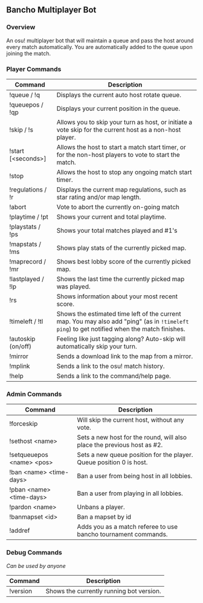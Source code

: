 ## Bancho Multiplayer Bot

### Overview
An osu! multiplayer bot that will maintain a queue and pass the host around every match automatically. You are automatically added to the queue upon joining the match. 

### Player Commands

| Command              | Description |
|----------------------| ----------- |
| !queue / !q          | Displays the current auto host rotate queue. |
| !queuepos / !qp      | Displays your current position in the queue. |
| !skip / !s           | Allows you to skip your turn as host, or initiate a vote skip for the current host as a non-host player. |
| !start [\<seconds\>] | Allows the host to start a match start timer, or for the non-host players to vote to start the match. |
| !stop                | Allows the host to stop any ongoing match start timer. |
| !regulations / !r    | Displays the current map regulations, such as star rating and/or map length. |
| !abort               | Vote to abort the currently on-going match |
| !playtime / !pt      | Shows your current and total playtime. |
| !playstats / !ps     | Shows your total matches played and #1's |
| !mapstats / !ms      | Shows play stats of the currently picked map. |
| !maprecord / !mr     | Shows best lobby score of the currently picked map. |
| !lastplayed / !lp    | Shows the last time the currently picked map was played. |
| !rs                  | Shows information about your most recent score. |
| !timeleft / !tl      | Shows the estimated time left of the current map. You may also add "ping" (as in `!timeleft ping`) to get notified when the match finishes. |
| !autoskip (on/off)   | Feeling like just tagging along? Auto-skip will automatically skip your turn. |
| !mirror              | Sends a download link to the map from a mirror. |
| !mplink              | Sends a link to the osu! match history. |
| !help                | Sends a link to the command/help page. |

### Admin Commands

| Command                       | Description                                                                                        |
|-------------------------------|----------------------------------------------------------------------------------------------------|
| !forceskip                    | Will skip the current host, without any vote.                                                      |
| !sethost \<name\>             | Sets a new host for the round, will also place the previous host as #2.                                                                |
| !setqueuepos \<name\> \<pos\> | Sets a new queue position for the player. Queue position 0 is host.                         |
| !ban \<name\> \<time-days\>   | Ban a user from being host in all lobbies.                                                                        |
| !pban \<name\> \<time-days\>  | Ban a user from playing in all lobbies.
| !pardon \<name\>              | Unbans a player.                                                                      |
| !banmapset \<id\>             | Ban a mapset by id                                                                                 |
| !addref		                | Adds you as a match referee to use bancho tournament commands.                                     |

### Debug Commands
*Can be used by anyone*

| Command               | Description |
| -----------           | ----------- |
| !version              | Shows the currently running bot version. |
